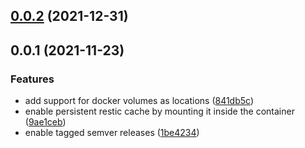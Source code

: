 ## [0.0.2](https://github.com/pascaliske/docker-autorestic/compare/v0.0.1...v0.0.2) (2021-12-31)



## 0.0.1 (2021-11-23)


### Features

* add support for docker volumes as locations ([841db5c](https://github.com/pascaliske/docker-autorestic/commit/841db5cc6e1e09a00288a1105b2321dabd6c6743))
* enable persistent restic cache by mounting it inside the container ([9ae1ceb](https://github.com/pascaliske/docker-autorestic/commit/9ae1cebbd7dd51e28b2e7e581b9ac07b803b0d56))
* enable tagged semver releases ([1be4234](https://github.com/pascaliske/docker-autorestic/commit/1be42343b528e85e16ba8e1f60ba5a40947d41aa))




